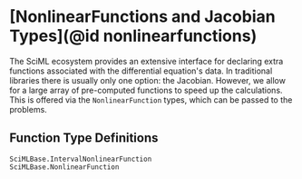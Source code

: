 # [NonlinearFunctions and Jacobian Types](@id nonlinearfunctions)

The SciML ecosystem provides an extensive interface for declaring extra functions
associated with the differential equation's data. In traditional libraries there
is usually only one option: the Jacobian. However, we allow for a large array
of pre-computed functions to speed up the calculations. This is offered via the
`NonlinearFunction` types, which can be passed to the problems.

## Function Type Definitions

```@docs
SciMLBase.IntervalNonlinearFunction
SciMLBase.NonlinearFunction
```
